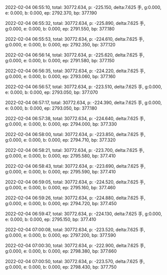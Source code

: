 2022-02-04 06:55:10, total: 30772.634, p: -225.150, delta:7.625 手, g:0.000, e: 0.000, b: 0.000, ep: 2792.370, bp: 377.190

2022-02-04 06:55:32, total: 30772.634, p: -225.890, delta:7.625 手, g:0.000, e: 0.000, b: 0.000, ep: 2791.550, bp: 377.180

2022-02-04 06:55:53, total: 30772.634, p: -224.610, delta:7.625 手, g:0.000, e: 0.000, b: 0.000, ep: 2792.350, bp: 377.120

2022-02-04 06:56:14, total: 30772.634, p: -225.620, delta:7.625 手, g:0.000, e: 0.000, b: 0.000, ep: 2791.580, bp: 377.150

2022-02-04 06:56:35, total: 30772.634, p: -224.220, delta:7.625 手, g:0.000, e: 0.000, b: 0.000, ep: 2793.060, bp: 377.160

2022-02-04 06:56:57, total: 30772.634, p: -223.510, delta:7.625 手, g:0.000, e: 0.000, b: 0.000, ep: 2793.050, bp: 377.070

2022-02-04 06:57:17, total: 30772.634, p: -224.390, delta:7.625 手, g:0.000, e: 0.000, b: 0.000, ep: 2793.050, bp: 377.180

2022-02-04 06:57:38, total: 30772.634, p: -224.640, delta:7.625 手, g:0.000, e: 0.000, b: 0.000, ep: 2794.000, bp: 377.330

2022-02-04 06:58:00, total: 30772.634, p: -223.850, delta:7.625 手, g:0.000, e: 0.000, b: 0.000, ep: 2794.710, bp: 377.320

2022-02-04 06:58:21, total: 30772.634, p: -223.700, delta:7.625 手, g:0.000, e: 0.000, b: 0.000, ep: 2795.580, bp: 377.410

2022-02-04 06:58:43, total: 30772.634, p: -223.690, delta:7.625 手, g:0.000, e: 0.000, b: 0.000, ep: 2795.590, bp: 377.410

2022-02-04 06:59:05, total: 30772.634, p: -224.520, delta:7.625 手, g:0.000, e: 0.000, b: 0.000, ep: 2795.160, bp: 377.460

2022-02-04 06:59:26, total: 30772.634, p: -224.880, delta:7.625 手, g:0.000, e: 0.000, b: 0.000, ep: 2794.720, bp: 377.450

2022-02-04 06:59:47, total: 30772.634, p: -224.130, delta:7.625 手, g:0.000, e: 0.000, b: 0.000, ep: 2795.150, bp: 377.410

2022-02-04 07:00:08, total: 30772.634, p: -223.520, delta:7.625 手, g:0.000, e: 0.000, b: 0.000, ep: 2797.200, bp: 377.590

2022-02-04 07:00:30, total: 30772.634, p: -222.900, delta:7.625 手, g:0.000, e: 0.000, b: 0.000, ep: 2798.380, bp: 377.660

2022-02-04 07:00:50, total: 30772.634, p: -223.570, delta:7.625 手, g:0.000, e: 0.000, b: 0.000, ep: 2798.430, bp: 377.750